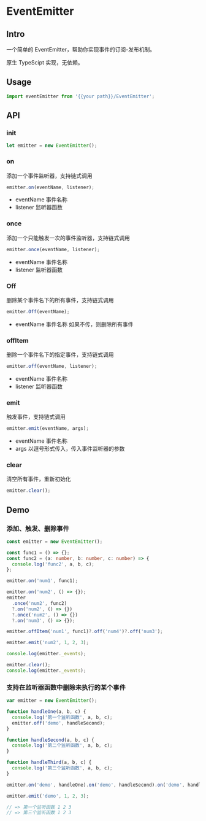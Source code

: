 # EventEmitter

## Intro

一个简单的 EventEmitter，帮助你实现事件的订阅-发布机制。

原生 TypeScipt 实现，无依赖。

## Usage

```ts
import eventEmitter from '{{your path}}/EventEmitter';
```

## API

### init

```ts
let emitter = new EventEmitter();
```

### on

添加一个事件监听器，支持链式调用

```ts
emitter.on(eventName, listener);
```

- eventName 事件名称
- listener 监听器函数

### once

添加一个只能触发一次的事件监听器，支持链式调用

```ts
emitter.once(eventName, listener);
```

- eventName 事件名称
- listener 监听器函数

### Off

删除某个事件名下的所有事件，支持链式调用

```ts
emitter.Off(eventName);
```

- eventName 事件名称 如果不传，则删除所有事件

### offItem

删除一个事件名下的指定事件，支持链式调用

```ts
emitter.off(eventName, listener);
```

- eventName 事件名称
- listener 监听器函数

### emit

触发事件，支持链式调用

```ts
emitter.emit(eventName, args);
```

- eventName 事件名称
- args 以逗号形式传入，传入事件监听器的参数

### clear

清空所有事件，重新初始化

```ts
emitter.clear();
```

## Demo

### 添加、触发、删除事件

```ts
const emitter = new EventEmitter();

const func1 = () => {};
const func2 = (a: number, b: number, c: number) => {
  console.log('func2', a, b, c);
};

emitter.on('num1', func1);

emitter.on('num2', () => {});
emitter
  .once('num2', func2)
  ?.on('num2', () => {})
  ?.once('num2', () => {})
  ?.on('num3', () => {});

emitter.offItem('num1', func1)?.off('num4')?.off('num3');

emitter.emit('num2', 1, 2, 3);

console.log(emitter._events);

emitter.clear();
console.log(emitter._events);
```

### 支持在监听器函数中删除未执行的某个事件

```ts
var emitter = new EventEmitter();

function handleOne(a, b, c) {
  console.log('第一个监听函数', a, b, c);
  emitter.off('demo', handleSecond);
}

function handleSecond(a, b, c) {
  console.log('第二个监听函数', a, b, c);
}

function handleThird(a, b, c) {
  console.log('第三个监听函数', a, b, c);
}

emitter.on('demo', handleOne).on('demo', handleSecond).on('demo', handleThird);

emitter.emit('demo', 1, 2, 3);

// => 第一个监听函数 1 2 3
// => 第三个监听函数 1 2 3
```
